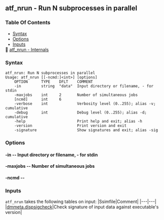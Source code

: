 ## atf_nrun - Run N subprocesses in parallel


### Table Of Contents
<a href="#table-of-contents"></a>
<!-- dev.mdmark  mdmark:MDSECTION  state:BEG_AUTO  param:Toc -->
&nbsp;&nbsp;&bull;&nbsp;  [Syntax](#syntax)<br/>
&nbsp;&nbsp;&bull;&nbsp;  [Options](#options)<br/>
&nbsp;&nbsp;&bull;&nbsp;  [Inputs](#inputs)<br/>
&#128196; [atf_nrun - Internals](/txt/exe/atf_nrun/internals.md)<br/>

<!-- dev.mdmark  mdmark:MDSECTION  state:END_AUTO  param:Toc -->

### Syntax
<a href="#syntax"></a>
<!-- dev.mdmark  mdmark:MDSECTION  state:BEG_AUTO  param:Syntax -->
```
atf_nrun: Run N subprocesses in parallel
Usage: atf_nrun [[-ncmd:]<int>] [options]
    OPTION      TYPE    DFLT    COMMENT
    -in         string  "data"  Input directory or filename, - for stdin
    -maxjobs    int     2       Number of simultaneous jobs
    [ncmd]      int     6
    -verbose    int             Verbosity level (0..255); alias -v; cumulative
    -debug      int             Debug level (0..255); alias -d; cumulative
    -help                       Print help and exit; alias -h
    -version                    Print version and exit
    -signature                  Show signatures and exit; alias -sig

```

<!-- dev.mdmark  mdmark:MDSECTION  state:END_AUTO  param:Syntax -->

### Options
<a href="#options"></a>

<!-- dev.mdmark  mdmark:MDSECTION  state:BEG_AUTO  param:Options -->
#### -in -- Input directory or filename, - for stdin
<a href="#-in"></a>

#### -maxjobs -- Number of simultaneous jobs
<a href="#-maxjobs"></a>

#### -ncmd -- 
<a href="#-ncmd"></a>

<!-- dev.mdmark  mdmark:MDSECTION  state:END_AUTO  param:Options -->

### Inputs
<a href="#inputs"></a>
<!-- dev.mdmark  mdmark:MDSECTION  state:BEG_AUTO  param:Inputs -->
`atf_nrun` takes the following tables on input:
|Ssimfile|Comment|
|---|---|
|[dmmeta.dispsigcheck](/txt/ssimdb/dmmeta/dispsigcheck.md)|Check signature of input data against executable's version|

<!-- dev.mdmark  mdmark:MDSECTION  state:END_AUTO  param:Inputs -->

